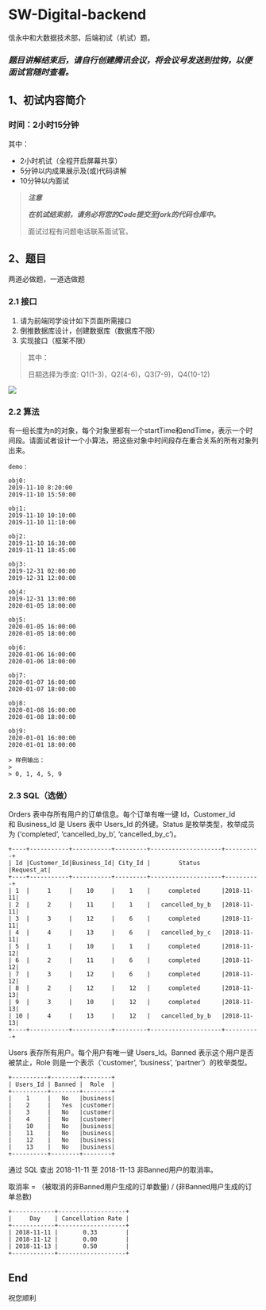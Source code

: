 # SW-Digital-backend

信永中和大数据技术部，后端初试（机试）题。

### ***题目讲解结束后，请自行创建腾讯会议，将会议号发送到拉钩，以便面试官随时查看。***

## 1、初试内容简介

### 时间：2小时15分钟

其中：

* 2小时机试（全程开启屏幕共享）
* 5分钟以内成果展示及(或)代码讲解
* 10分钟以内面试

> ***注意***
>
> ***在机试结束前，请务必将您的Code提交至fork的代码仓库中。***
>
> 面试过程有问题电话联系面试官。

## 2、题目

两道必做题，一道选做题

### 2.1 接口

1. 请为前端同学设计如下页面所需接口
2. 倒推数据库设计，创建数据库（数据库不限）
3. 实现接口（框架不限）

> 其中：
> 
> 日期选择为季度: Q1(1-3)，Q2(4-6)，Q3(7-9)，Q4(10-12)

![](https://sw-interview.oss-cn-beijing.aliyuncs.com/image/backend_api_interview.png)

### 2.2 算法

有一组长度为n的对象，每个对象里都有一个startTime和endTime，表示一个时间段。请面试者设计一个小算法，把这些对象中时间段存在重合关系的所有对象列出来。

```
demo：

obj0:
2019-11-10 8:20:00
2019-11-10 15:50:00

obj1:
2019-11-10 10:10:00
2019-11-10 11:10:00

obj2:
2019-11-10 16:30:00
2019-11-11 18:45:00

obj3:
2019-12-31 02:00:00
2019-12-31 12:00:00

obj4:
2019-12-31 13:00:00
2020-01-05 18:00:00

obj5:
2020-01-05 16:00:00
2020-01-05 18:00:00

obj6:
2020-01-06 16:00:00
2020-01-06 18:00:00

obj7:
2020-01-07 16:00:00
2020-01-07 18:00:00

obj8:
2020-01-08 16:00:00
2020-01-08 18:00:00

obj9:
2020-01-01 16:00:00
2020-01-01 18:00:00

> 样例输出：
>
> 0, 1, 4, 5, 9
```



### 2.3 SQL（选做）

Orders 表中存所有用户的订单信息。每个订单有唯一键 Id，Customer_Id 和 Business_Id 是 Users 表中 Users_Id 的外键。Status 是枚举类型，枚举成员为 (‘completed’, ‘cancelled_by_b’, ‘cancelled_by_c’)。

```
+----+-----------+-----------+---------+--------------------+----------+
| Id |Customer_Id|Business_Id| City_Id |        Status      |Request_at|
+----+-----------+-----------+---------+--------------------+----------+
| 1  |     1     |    10     |    1    |     completed      |2018-11-11|
| 2  |     2     |    11     |    1    |   cancelled_by_b   |2018-11-11|
| 3  |     3     |    12     |    6    |     completed      |2018-11-11|
| 4  |     4     |    13     |    6    |   cancelled_by_c   |2018-11-11|
| 5  |     1     |    10     |    1    |     completed      |2018-11-12|
| 6  |     2     |    11     |    6    |     completed      |2018-11-12|
| 7  |     3     |    12     |    6    |     completed      |2018-11-12|
| 8  |     2     |    12     |    12   |     completed      |2018-11-13|
| 9  |     3     |    10     |    12   |     completed      |2018-11-13| 
| 10 |     4     |    13     |    12   |   cancelled_by_b   |2018-11-13|
+----+-----------+-----------+---------+--------------------+----------+
```

Users 表存所有用户。每个用户有唯一键 Users_Id。Banned 表示这个用户是否被禁止，Role 则是一个表示（‘customer’, ‘business’, ‘partner’）的枚举类型。

```
+----------+--------+--------+
| Users_Id | Banned |  Role  |
+----------+--------+--------+
|    1     |   No   |business|
|    2     |   Yes  |customer|
|    3     |   No   |customer|
|    4     |   No   |customer|
|    10    |   No   |business|
|    11    |   No   |business|
|    12    |   No   |business|
|    13    |   No   |business|
+----------+--------+--------+
```

通过 SQL 查出 2018-11-11 至 2018-11-13 非Banned用户的取消率。

取消率 = （被取消的非Banned用户生成的订单数量) / (非Banned用户生成的订单总数)


```
+------------+-------------------+
|     Day    | Cancellation Rate |
+------------+-------------------+
| 2018-11-11 |       0.33        |
| 2018-11-12 |       0.00        |
| 2018-11-13 |       0.50        |
+------------+-------------------+
```

## End

祝您顺利
